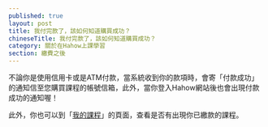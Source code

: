 ```yaml
---
published: true
layout: post
title: 我付完款了，該如何知道購買成功？
chineseTitle: 我付完款了，該如何知道購買成功？
category: 關於在Hahow上課學習
section: 繳費之後
---
```


不論你是使用信用卡或是ATM付款，當系統收到你的款項時，會寄「付款成功」的通知信至您購買課程的帳號信箱，此外，當你登入Hahow網站後也會出現付款成功的通知喔！

此外，你也可以到「[我的課程](https://hahow.in/console)」的頁面，查看是否有出現你已繳款的課程。
